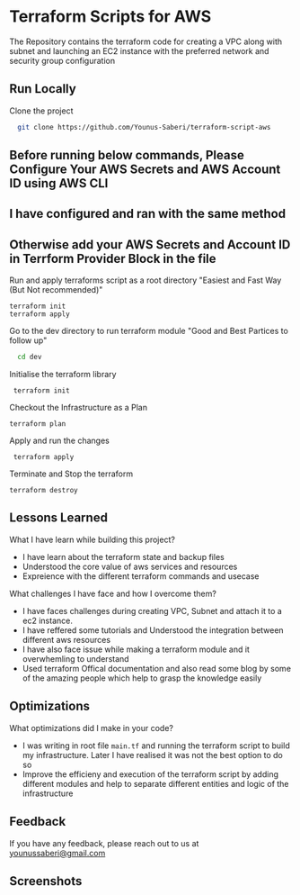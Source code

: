 # Terraform Scripts for AWS 

The Repository contains the terraform code for creating a VPC along with subnet and launching an EC2 instance with the preferred network and security group configuration



## Run Locally

Clone the project 

```bash
  git clone https://github.com/Younus-Saberi/terraform-script-aws
```

## Before running below commands, Please Configure Your AWS Secrets and AWS Account ID using AWS CLI
## I have configured and ran with the same method
## Otherwise add your AWS Secrets and Account ID in Terrform Provider Block in the file

Run and apply terraforms script as a root directory
"Easiest and Fast Way (But Not recommended)"
```hcl
terraform init
terraform apply
```

Go to the dev directory to run terraform module 
"Good and Best Partices to follow up"
```bash
  cd dev
```

Initialise the terraform library

```hcl
 terraform init
```

Checkout the Infrastructure as a Plan
```hcl
terraform plan 
```

Apply and run the changes 

```hcl
 terraform apply
```

Terminate and Stop the terraform

```hcl
terraform destroy
```


## Lessons Learned

What I have learn while building this project?
- I have learn about the terraform state and backup files
- Understood the core value of aws services and resources
- Expreience with the different terraform commands and usecase

What challenges I have face and how I overcome them?
- I have faces challenges during creating VPC, Subnet and attach it to a ec2 instance. 
- I have reffered some tutorials and Understood the integration between different aws resources
- I have also face issue while making a terraform module and it overwhemling to understand
- Used terraform Offical documentation and also read some blog by some of the amazing people which help to grasp the knowledge easily



## Optimizations

What optimizations did I make in your code? 
- I was writing in root file `main.tf` and running the terraform script to build my infrastructure. Later I have realised it was not the best option to do so
- Improve the efficieny and execution of the terraform script by adding different modules and help to separate different entities and logic of the infrastructure



## Feedback

If you have any feedback, please reach out to us at younussaberi@gmail.com


## Screenshots

